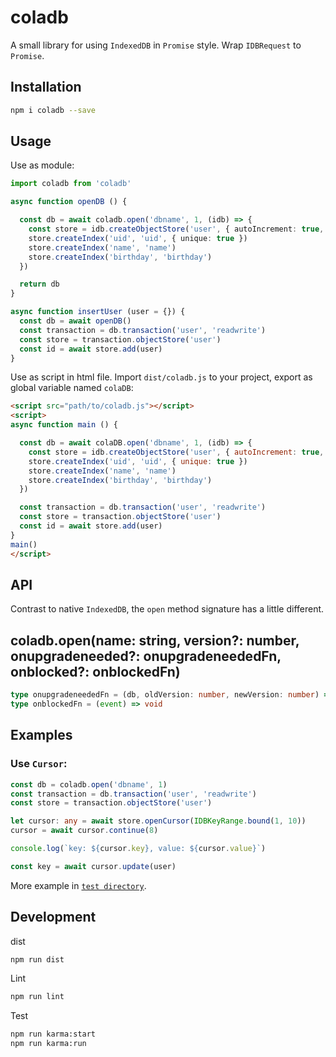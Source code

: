 # coladb

A small library for using `IndexedDB` in `Promise` style. Wrap `IDBRequest` to `Promise`.

## Installation

```bash
npm i coladb --save
```

## Usage

Use as module:
```typescript
import coladb from 'coladb'

async function openDB () {

  const db = await coladb.open('dbname', 1, (idb) => {
    const store = idb.createObjectStore('user', { autoIncrement: true, keyPath: 'id' })
    store.createIndex('uid', 'uid', { unique: true })
    store.createIndex('name', 'name')
    store.createIndex('birthday', 'birthday')
  })

  return db
}

async function insertUser (user = {}) {
  const db = await openDB()
  const transaction = db.transaction('user', 'readwrite')
  const store = transaction.objectStore('user')
  const id = await store.add(user)
}
```
Use as script in html file. Import `dist/coladb.js` to your project, export as global variable named `colaDB`:
```html
<script src="path/to/coladb.js"></script>
<script>
async function main () {

  const db = await colaDB.open('dbname', 1, (idb) => {
    const store = idb.createObjectStore('user', { autoIncrement: true, keyPath: 'id' })
    store.createIndex('uid', 'uid', { unique: true })
    store.createIndex('name', 'name')
    store.createIndex('birthday', 'birthday')
  })

  const transaction = db.transaction('user', 'readwrite')
  const store = transaction.objectStore('user')
  const id = await store.add(user)
}
main()
</script>
```

## API

Contrast to native `IndexedDB`, the `open` method signature has a little different.

## coladb.open(name: string, version?: number, onupgradeneeded?: onupgradeneededFn, onblocked?: onblockedFn)

```typescript
type onupgradeneededFn = (db, oldVersion: number, newVersion: number) => void
type onblockedFn = (event) => void
```

## Examples

### Use `Cursor`:
```typescript
const db = coladb.open('dbname', 1)
const transaction = db.transaction('user', 'readwrite')
const store = transaction.objectStore('user')

let cursor: any = await store.openCursor(IDBKeyRange.bound(1, 10))
cursor = await cursor.continue(8)

console.log(`key: ${cursor.key}, value: ${cursor.value}`)

const key = await cursor.update(user)
```

More example in [`test directory`](./src/test).

## Development

dist
```bash
npm run dist
```

Lint
```bash
npm run lint
```

Test
```bash
npm run karma:start
npm run karma:run
```
